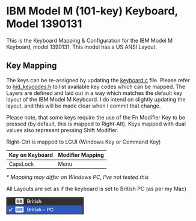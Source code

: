 # IBM Model M (101-key) Keyboard, Model 1390131

This is the Keyboard Mapping & Configuration for the IBM Model M Keyboard, model 1390131.  This model has a US ANSI Layout.

## Key Mapping

The keys can be re-assigned by updating the [keyboard.c](keyboard.c) file.  Please refer to [hid_keycodes.h](/src/common/lib/hid_keycodes.h) to list available key codes which can be mapped.  The Layers are defined and laid out in a way which matches the default key layout of the IBM Model M Keyboard.  I do intend on slightly updating the layout, and this will be made clear when I commit that change.

Please note, that some keys require the use of the Fn Modifier Key to be pressed (by default, this is mapped to Right-Alt).  Keys mapped with dual values also represent pressing Shift Modifier.

Right-Ctrl is mapped to LGUI (Windows Key or Command Key)

| Key on Keyboard | Modifier Mapping |
|---|---|
| CapsLock | Menu |

_* Mapping may differ on Windows PC, I've not tested this_

All Layouts are set as if the keyboard is set to British PC (as per my Mac)

![Layout Toggle](doc/layout-mac.png)